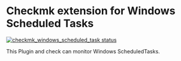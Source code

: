 # Checkmk extension for Windows Scheduled Tasks

<a href="https://github.com/jiuka/checkmk_windows_scheduled_task/actions"><img alt="checkmk_windows_scheduled_task status" src="https://github.com/jiuka/checkmk_windows_scheduled_task/workflows/build/badge.svg"></a>

This Plugin and check can monitor Windows ScheduledTasks.
